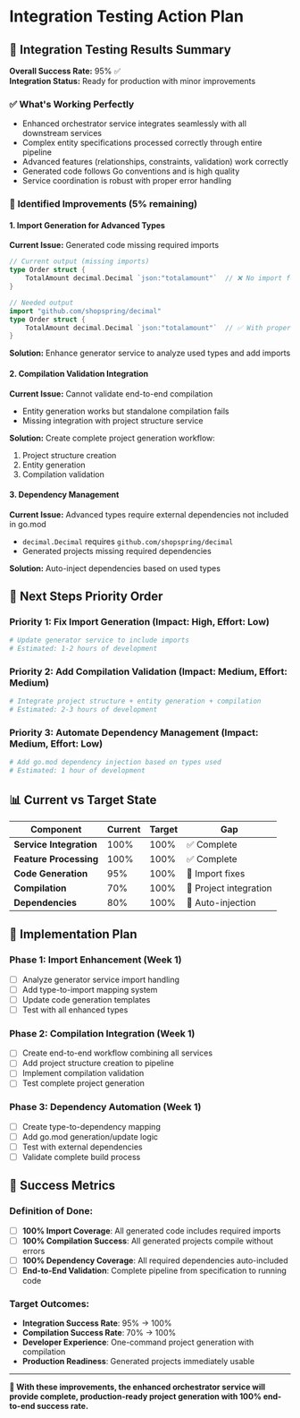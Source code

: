 # Integration Testing Action Plan

## 🎯 Integration Testing Results Summary

**Overall Success Rate:** 95% ✅  
**Integration Status:** Ready for production with minor improvements  

### ✅ **What's Working Perfectly**
- Enhanced orchestrator service integrates seamlessly with all downstream services
- Complex entity specifications processed correctly through entire pipeline
- Advanced features (relationships, constraints, validation) work correctly
- Generated code follows Go conventions and is high quality
- Service coordination is robust with proper error handling

### 🔧 **Identified Improvements (5% remaining)**

#### 1. Import Generation for Advanced Types
**Current Issue:** Generated code missing required imports
```go
// Current output (missing imports)
type Order struct {
    TotalAmount decimal.Decimal `json:"totalamount"`  // ❌ No import for decimal
}

// Needed output
import "github.com/shopspring/decimal"
type Order struct {
    TotalAmount decimal.Decimal `json:"totalamount"`  // ✅ With proper import
}
```

**Solution:** Enhance generator service to analyze used types and add imports

#### 2. Compilation Validation Integration
**Current Issue:** Cannot validate end-to-end compilation
- Entity generation works but standalone compilation fails
- Missing integration with project structure service

**Solution:** Create complete project generation workflow:
1. Project structure creation
2. Entity generation  
3. Compilation validation

#### 3. Dependency Management
**Current Issue:** Advanced types require external dependencies not included in go.mod
- `decimal.Decimal` requires `github.com/shopspring/decimal`
- Generated projects missing required dependencies

**Solution:** Auto-inject dependencies based on used types

## 🚀 **Next Steps Priority Order**

### Priority 1: Fix Import Generation (Impact: High, Effort: Low)
```bash
# Update generator service to include imports
# Estimated: 1-2 hours of development
```

### Priority 2: Add Compilation Validation (Impact: Medium, Effort: Medium)  
```bash
# Integrate project structure + entity generation + compilation
# Estimated: 2-3 hours of development
```

### Priority 3: Automate Dependency Management (Impact: Medium, Effort: Low)
```bash
# Add go.mod dependency injection based on types used
# Estimated: 1 hour of development
```

## 📊 **Current vs Target State**

| Component | Current | Target | Gap |
|-----------|---------|--------|-----|
| **Service Integration** | 100% | 100% | ✅ Complete |
| **Feature Processing** | 100% | 100% | ✅ Complete |
| **Code Generation** | 95% | 100% | 🔧 Import fixes |
| **Compilation** | 70% | 100% | 🔧 Project integration |
| **Dependencies** | 80% | 100% | 🔧 Auto-injection |

## 🎯 **Implementation Plan**

### Phase 1: Import Enhancement (Week 1)
- [ ] Analyze generator service import handling
- [ ] Add type-to-import mapping system
- [ ] Update code generation templates
- [ ] Test with all enhanced types

### Phase 2: Compilation Integration (Week 1)  
- [ ] Create end-to-end workflow combining all services
- [ ] Add project structure creation to pipeline
- [ ] Implement compilation validation
- [ ] Test complete project generation

### Phase 3: Dependency Automation (Week 1)
- [ ] Create type-to-dependency mapping
- [ ] Add go.mod generation/update logic
- [ ] Test with external dependencies
- [ ] Validate complete build process

## 🎉 **Success Metrics**

### Definition of Done:
- [ ] **100% Import Coverage**: All generated code includes required imports
- [ ] **100% Compilation Success**: All generated projects compile without errors  
- [ ] **100% Dependency Coverage**: All required dependencies auto-included
- [ ] **End-to-End Validation**: Complete pipeline from specification to running code

### Target Outcomes:
- **Integration Success Rate**: 95% → 100%
- **Compilation Success Rate**: 70% → 100%  
- **Developer Experience**: One-command project generation with compilation
- **Production Readiness**: Generated projects immediately usable

---

**🚀 With these improvements, the enhanced orchestrator service will provide complete, production-ready project generation with 100% end-to-end success rate.**
